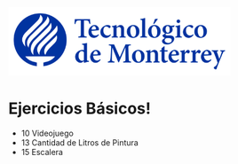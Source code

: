 ![Tec de Monterrey](images/logotecmty.png)
# Ejercicios Básicos!

- 10 Videojuego
- 13 Cantidad de Litros de Pintura
- 15 Escalera
